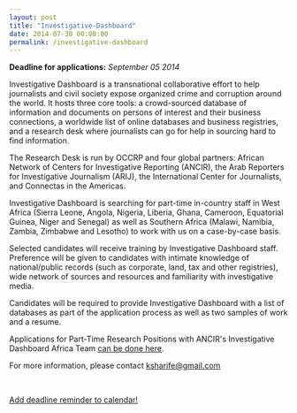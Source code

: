 ```yaml
---
layout: post
title: "Investigative-Dashboard"
date: 2014-07-30 00:00:00
permalink: /investigative-dashboard
---
```


**Deadline for applications:** *September 05 2014*

Investigative Dashboard is a transnational collaborative effort to help journalists and civil society expose organized crime and corruption around the world. It hosts three core tools: a crowd-sourced database of information and documents on persons of interest and their business connections, a worldwide list of online databases and business registries, and a research desk where journalists can go for help in sourcing hard to find information.

The Research Desk is run by OCCRP and four global partners: African Network of Centers for Investigative Reporting (ANCIR), the Arab Reporters for Investigative Journalism (ARIJ), the International Center for Journalists, and Connectas in the Americas. 

Investigative Dashboard is searching for part-time in-country staff in West Africa (Sierra Leone, Angola, Nigeria, Liberia, Ghana, Cameroon, Equatorial Guinea, Niger and Senegal) as well as Southern Africa (Malawi, Namibia, Zambia, Zimbabwe and Lesotho) to work with us on a case-by-case basis.

Selected candidates will receive training by Investigative Dashboard staff. Preference will be given to candidates with intimate knowledge of national/public records (such as corporate, land, tax and other registries), wide network of sources and resources and familiarity with investigative media. 

Candidates will be required to provide Investigative Dashboard with a list of databases as part of the application process as well as two samples of work and a resume. 

Applications for Part-Time Research Positions with ANCIR's Investigative Dashboard Africa Team <a href="https://docs.google.com/forms/d/1OsPsVaqslq_Xf5RXJJdpB8y2dtY1t9bQB7tyVz_UhUA/viewform?usp=send_form">can be done here</a>.

For more information, please contact [ksharife@gmail.com](mailto:ksharife@gmail.com)

<br/>

<div class="row">
  <div class="col-md-6 col-md-offset-3">
    <p class="text-center">
      <a href="http://ate.so/?Yru4GzD" target="_blank" class="btn btn-lg btn-block btn-default">
        <i class="glyphicon glyphicon-calendar"></i> Add deadline reminder to calendar!
      </a>
    </p>
  </div>
</div>



<br/>
